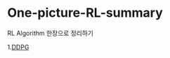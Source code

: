 # One-picture-RL-summary
RL Algorithm 한장으로 정리하기

1.[DDPG](https://github.com/jwc0906/One-picture-RL-summary/blob/master/DDPG%20summary.md)
